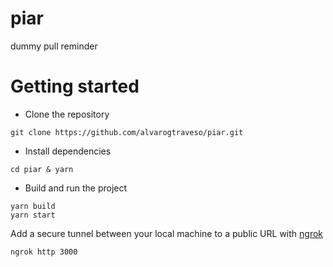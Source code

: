 # piar
dummy pull reminder

# Getting started
- Clone the repository
```
git clone https://github.com/alvarogtraveso/piar.git
```
- Install dependencies
```
cd piar & yarn
```
- Build and run the project
```
yarn build
yarn start
```

Add a secure tunnel between your local machine to a public URL with [ngrok](https://ngrok.com)
```
ngrok http 3000
```
